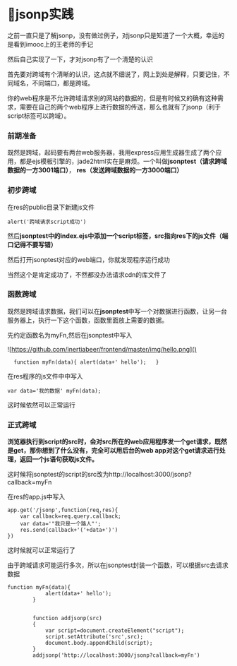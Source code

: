 # jsonp实践



之前一直只是了解jsonp，没有做过例子，对jsonp只是知道了一个大概，幸运的是看到imooc上的王老师的手记

然后自己实现了一下，才对jsonp有了一个清楚的认识

首先要对跨域有个清晰的认识，这点就不细说了，网上到处是解释，只要记住，不同域名，不同端口，都是跨域。

你的web程序是不允许跨域请求别的网站的数据的，但是有时候又的确有这种需求，需要在自己的两个web程序上进行数据的传送，那么也就有了jsonp（利于script标签可以跨域）。

### 前期准备

既然是跨域，起码要有两台web服务器，我用express应用生成器生成了两个应用，都是ejs模板引擎的，jade2html实在是麻烦。一个叫做**jsonptest（请求跨域数据的一方3001端口）**， **res（发送跨域数据的一方3000端口）**

### 初步跨域

在res的public目录下新建js文件

`alert('跨域请求script成功')`

然后**jsonptest中的index.ejs中添加一个script标签，src指向res下的js文件（端口记得不要写错）**

然后打开jsonptest对应的web端口，你就发现程序运行成功

当然这个是肯定成功了，不然都没办法请求cdn的库文件了

### 函数跨域

既然是跨域请求数据，我们可以在**jsonptest**中写一个对数据进行函数，让另一台服务器上，执行一下这个函数，函数里面放上需要的数据。

先约定函数名为myFn,然后在jsonptest中写入

![https://github.com/inertiabeer/frontend/master/img/hello.png]()

`  function myFn(data){	alert(data+' hello');	}`

在res程序的js文件中中写入

`var data='我的数据'
myFn(data);`

这时候依然可以正常运行

### 正式跨域

**浏览器执行到script的src时，会对src所在的web应用程序发一个get请求，既然是get，那你想到了什么没有，完全可以用后台的web app对这个get请求进行处理，返回一个js语句获取js文件。**



这时候将jsonptest的script的src改为http://localhost:3000/jsonp?callback=myFn

在res的app.js中写入

```
app.get('/jsonp',function(req,res){
	var callback=req.query.callback;
	var data='"我只是一个路人"';
	res.send(callback+'('+data+')')
})
```

这时候就可以正常运行了

由于跨域请求可能运行多次，所以在jsonptest封装一个函数，可以根据src去请求数据

```
function myFn(data){
    		alert(data+' hello');
    	}


    	function addjsonp(src)
    	{
    		var script=document.createElement("script");
    		script.setAttribute('src',src);
    		document.body.appendChild(script);
    	}
    	addjsonp('http://localhost:3000/jsonp?callback=myFn')
```

























